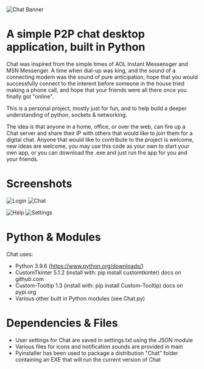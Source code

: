 ![Chat Banner](https://user-images.githubusercontent.com/127144941/223240135-27031ec5-2b8f-49c3-b34f-35df806021dc.jpg)
# A simple P2P chat desktop application, built in Python
Chat was inspired from the simple times of AOL Instant Messensger and MSN Messenger. A time when dial-up was king, and the sound of a connecting modem was the sound of pure anticipation, hope that you would successfully connect to the interent before someone in the house tried making a phone call, and hope that your friends were all there once you finally got "online".

This is a personal project, mostly just for fun, and to help build a deeper understanding of python, sockets & networking.

The idea is that anyone in a home, office, or over the web, can fire up a Chat server and share their IP with others that would like to join them for a digital chat. Anyone that would like to contribute to the project is welcome, new ideas are welcome, you may use this code as your own to start your own app, or you can download the .exe and just run the app for you and your friends.

# Screenshots

![Login](https://user-images.githubusercontent.com/127144941/223234964-b884d08e-5180-4fe5-ac86-d1ca3385e0b2.PNG)
![Chat](https://user-images.githubusercontent.com/127144941/223234960-02c85d90-3920-4e3e-8c07-e2d6b437230f.PNG)

![Help](https://user-images.githubusercontent.com/127144941/223234962-acdf1f81-07d8-4d4b-843f-6f531f6f48a8.PNG)
![Settings](https://user-images.githubusercontent.com/127144941/223234966-057aaa3d-d392-4df2-bf3f-95ec76d6c979.PNG)

# Python & Modules

Chat uses:
* Python 3.9.6 (https://www.python.org/downloads/)
* CustomTkinter 5.1.2 (install with: pip install customtkinter) docs on github.com
* Custom-Tooltip 1.3 (install with: pip install Custom-Tooltip) docs on pypi.org
* Various other built in Python modules (see Chat.py)

# Dependencies & Files

* User settings for Chat are saved in settings.txt using the JSON module
* Various files for icons and notification sounds are provided in main
* Pyinstaller has been used to package a distribution "Chat" folder containing an EXE that will run the current version of Chat
